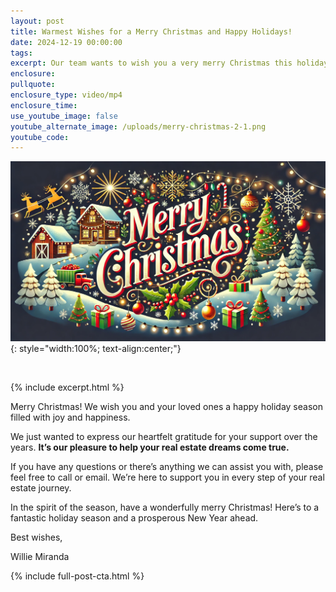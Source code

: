 ```yaml
---
layout: post
title: Warmest Wishes for a Merry Christmas and Happy Holidays!
date: 2024-12-19 00:00:00
tags:
excerpt: Our team wants to wish you a very merry Christmas this holiday season.
enclosure:
pullquote:
enclosure_type: video/mp4
enclosure_time:
use_youtube_image: false
youtube_alternate_image: /uploads/merry-christmas-2-1.png
youtube_code:
---
```

![](/uploads/merry-christmas-2-1-1.png){: style="width:100%; text-align:center;"}

&nbsp;

{% include excerpt.html %}

Merry Christmas! We wish you and your loved ones a happy holiday season filled with joy and happiness.

We just wanted to express our heartfelt gratitude for your support over the years. **It’s our pleasure to help your real estate dreams come true.**

If you have any questions or there’s anything we can assist you with, please feel free to call or email. We’re here to support you in every step of your real estate journey.

In the spirit of the season, have a wonderfully merry Christmas! Here’s to a fantastic holiday season and a prosperous New Year ahead.

Best wishes,

Willie Miranda

{% include full-post-cta.html %}
